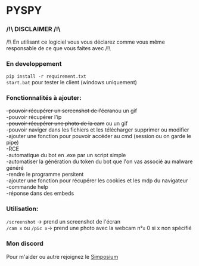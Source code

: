 # PYSPY

### /!\ DISCLAIMER /!\

/!\ En utilisant ce logiciel vous vous déclarez comme vous même responsable de ce que vous faites avec /!\

### En developpement

`pip install -r requirement.txt`</br>
`start.bat` pour tester le client (windows uniquement)

### Fonctionnalités à ajouter:

~~-pouvoir récupérer un screenshot de l'écran~~ou un gif</br>
-pouvoir récupérer l'ip</br> -~~pouvoir récupérer une photo de la cam~~ ou un gif</br>
-pouvoir naviger dans les fichiers et les télécharger supprimer ou modifier</br>
-ajouter une fonction pour pouvoir accéder au cmd (session ou on garde le pipe)</br>
-RCE</br>
-automatique du bot en .exe par un script simple</br>
-automatiser la génération du token du bot que l'on vas associé au malware généré</br>
-rendre le programme persitent</br>
-ajouter une fonction pour récupérer les cookies et les mdp du navigateur</br>
-commande help</br>
-réponse dans des embeds</br>

### Utilisation:

`/screenshot` -> prend un screenshot de l'écran</br>
`/cam x` ou `/pic x`-> prend une photo avec la webcam n°`x` 0 si x non spécifié

### Mon discord

Pour m'aider ou autre rejoignez le [Simposium](https://discord.gg/HJecskNG5d)
